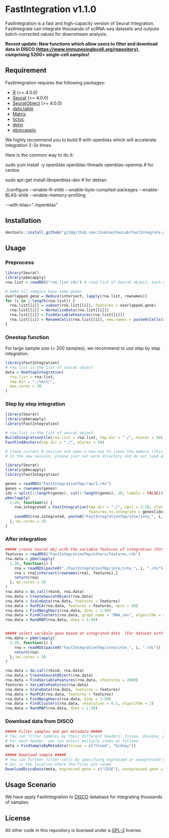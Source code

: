 # FastIntegration v1.1.0

FastIntegration is a fast and high-capacity version of Seurat Integration. FastIntegrate can integrate thousands of scRNA-seq datasets and outputs batch-corrected values for downstream analysis.

**Recent update: New functions which allow users to filter and download data in DISCO (<https://www.immunesinglecell.org/repository>), comprising 5200+ single-cell samples!**

## Requirement

FastIntegration requires the following packages:

-   [R](https://www.r-project.org/) (\>= 4.0.0)
-   [Seurat](https://cran.r-project.org/web/packages/Seurat/index.html) (\>= 4.0.0)
-   [SeuratObject](https://cran.r-project.org/web/packages/SeuratObject/index.html) (\>= 4.0.0)
-   [data.table](https://cran.r-project.org/web/packages/data.table/vignettes/datatable-intro.html)
-   [Matrix](https://cran.r-project.org/web/packages/Matrix/index.html)
-   [tictoc](https://cran.r-project.org/web/packages/tictoc/index.html)
-   [dplyr](https://cran.r-project.org/web/packages/dplyr/index.html)
-   [pbmcapply](https://cran.r-project.org/web/packages/pbmcapply/index.html)

We highly recommend you to build R with openblas which will accelerate integration 2-3x times.

Here is the common way to do it:

sudo yum install -y openblas openblas-threads openblas-openmp \# for centos

sudo apt-get install libopenblas-dev \# for debian

./configure --enable-R-shlib --enable-byte-compiled-packages --enable-BLAS-shlib --enable-memory-profiling

--with-blas="-lopenblas"

## Installation

``` r
devtools::install_github("git@github.com:JinmiaoChenLab/FastIntegrate.git")
```

## Usage

### Preprocess

``` r
library(Seurat)
library(pbmcapply)
rna.list = readRDS("rna_list.rds") # read list of Seurat object, each element in list is a sample

# make all samples have same genes
overlapped.gene = Reduce(intersect, lapply(rna.list, rownames))
for (i in 1:length(rna.list)) {
  rna.list[[i]] = subset(rna.list[[i]], features = overlapped.gene)
  rna.list[[i]] = NormalizeData(rna.list[[i]])
  rna.list[[i]] = FindVariableFeatures(rna.list[[i]])
  rna.list[[i]] = RenameCells(rna.list[[i]], new.names = paste0(Cells(rna.list[[i]]), "--", i))
}
```

### Onestop function

For large sample size (\> 200 samples), we recommend to use step by step integration.

``` r
library(FastIntegration)
# rna.list is the list of seurat object
data = OneStopIntegration(
  rna.list = rna.list, 
  tmp.dir = "./test/", 
  max.cores = 30
)
```

### Step by step integration

``` r
library(Seurat)
library(pbmcapply)
library(FastIntegration)

# rna.list is the list of seurat object
BuildIntegrationFile(rna.list = rna.list, tmp.dir = "./", nCores = 50)
FastFindAnchors(tmp.dir = "./", nCores = 50)

# close current R session and open a new one to clean the memory (This is important for large data integration)
# In the new session, please just set work directory and do not load any data. Then run the following codes:

library(Seurat)
library(pbmcapply)
library(FastIntegration)

genes = readRDS("FastIntegrationTmp/raw/1.rds")
genes = rownames(genes)
idx = split(1:length(genes), cut(1:length(genes), 20, labels = FALSE))
pbmclapply(
  1:20, function(i) {
    rna.integrated = FastIntegration(tmp.dir = "./", npcs = 1:30, slot = "data",
                                     features.to.integrate = genes[idx[[i]]])
    saveRDS(rna.integrated, paste0("FastIntegrationTmp/inte/inte_", i, ".rds"), compress = F)
  }, mc.cores = 20 
)
```

### After integration

``` r
##### create Seurat obj with the variable features of integration (For very big dataset) ##### 
features = readRDS("FastIntegrationTmp/others/features.rds")
rna.data = pbmclapply(
  1:20, function(i) {
    rna = readRDS(paste0("./FastIntegrationTmp/inte/inte_", i, ".rds"))
    rna = rna[intersect(rownames(rna), features),]
    return(rna)
  }, mc.cores = 20
)
rna.data = do.call(rbind, rna.data)
rna.data = CreateSeuratObject(rna.data)
rna.data = ScaleData(rna.data, features = features)
rna.data = RunPCA(rna.data, features = features, npcs = 50)
rna.data = FindNeighbors(rna.data, dims = 1:50)
rna.data = FindClusters(rna.data, graph.name = "RNA_snn", algorithm = 2)
rna.data = RunUMAP(rna.data, dims = 1:50)


##### select varibale gene based on integrated data  (For dataset with less than 100 samples) #####
rna.data = pbmclapply(
  1:20, function(i) {
    rna = readRDS(paste0("FastIntegrationTmp/inte/inte_", i, ".rds"))
    return(rna)
  }, mc.cores = 20
)

rna.data = do.call(rbind, rna.data)
rna.data = CreateSeuratObject(rna.data)
rna.data = FindVariableFeatures(rna.data, nfeatures = 2000)
features = VariableFeatures(rna.data)
rna.data = ScaleData(rna.data, features = features)
rna.data = RunPCA(rna.data, features = features)
rna.data = FindNeighbors(rna.data, dims = 1:50)
rna.data = FindClusters(rna.data, resolution = 0.5, algorithm = 2)
rna.data = RunUMAP(rna.data, dims = 1:50)
```

### Download data from DISCO

``` r
##### Filter samples and get metadata ##### 
# You can filter samples by their different headers: tissue, disease, platform, project.id. sample.id, sample.type
# For each header, you can select multiple items as follows:
meta = FindSampleByMetadata(tissue = c("blood", "kidney"))

##### Download sample ##### 
# You can further filter cells by specifying expressed or unexpressed genes.
# dir is the location where the files are saved
DownloadDiscoData(meta, expressed.gene = c("CD3E"), unexpressed.gene = c("CD8A"), dir = "./disco") # mostly CD4 T cells (CD3E+CD8A-)

```

## Usage Scenario

We have apply FastIntegration to [DISCO](http://www.immunesinglecell.org/) database for integrating thousands of samples.

## License

All other code in this repository is licensed under a [GPL-3](https://www.r-project.org/Licenses/GPL-3) license.
